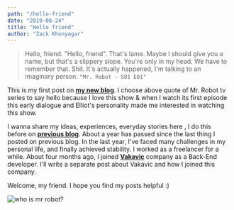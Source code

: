 ```yaml
---
path: "/hello-friend"
date: "2019-08-24"
title: "Hello friend"
author: "Zack Khonyagar"
---
```


> Hello, friend. "Hello, friend". That's lame. Maybe I should give you a name, but that's a slippery slope. You're only in my head. We have to remember that. Shit. It's actually happened, I'm talking to an imaginary person.
``` "Mr. Robot - S01 E01" ``` 

This is my first post on **[my new blog](https://zoheir.me)**. I choose above quote of Mr. Robot tv series to say hello because I love this show & when I watch its first episode this early dialogue and Elliot's personality made me interested in watching this show.

I wanna share my ideas, experiences, everyday stories here , I do this before on **[previous blog](http://awebdeveloper.blog.ir)**. About a year has passed since the last thing I posted on previous blog. In the last year, I've faced many challenges in my personal life, and finally achieved stability. I worked as a freelancer for a while. About four months ago, I joined **[Vakavic](https://vakavic.com)** company as a Back-End developer. I'll write a separate post about Vakavic and how I joined this company.  

Welcome, my friend. I hope you find my posts helpful :)

![who is mr robot?](./mr-robot.jpg)